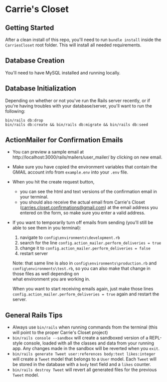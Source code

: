 # Carrie's Closet

## Getting Started
After a clean install of this repo, you'll need to run `bundle install` inside 
  the `CarriesCloset` root folder. This will install all needed requirements.

## Database Creation
You'll need to have MySQL installed and running locally.

## Database Initialization
Depending on whether or not you've run the Rails server recently, or if you're 
  having troubles with your database/server, you'll want to run the following:
```shell
bin/rails db:drop
bin/rails db:create && bin/rails db:migrate && bin/rails db:seed
```
## ActionMailer for Confirmation Emails
- You can preview a sample email at http://localhost:3000/rails/mailers/user_mailer/ by clicking on new email.
- Make sure you have copied the environment variables that contain the GMAIL account info from `example.env` into your `.env` file.
- When you hit the create request button,
    - you can see the html and text versions of the confirmation email in your terminal.
    - you should also receive the actual email from Carrie's Closet (carries.closet.confirmations@gmail.com) at the email address you entered on the form, so make sure you enter       a valid address.
- If you want to temporarily turn off emails from sending (you'll still be able to see them in you terminal):
    1. navigate to `config\environments\development.rb`
    2. search for the line `config.action_mailer.perform_deliveries = true`
    3. change it to `config.action_mailer.perform_deliveries = false`
    4. restart server
    
    Note: that same line is also in `config\environments\production.rb` and `config\environments\test.rb`, so you can also make that change in those files as well depending on   
    what environment you are working in.
    
    When you want to start receiving emails again, just make those lines `config.action_mailer.perform_deliveries = true` again and restart the server. 
    

## General Rails Tips
- Always use `bin/rails` when running commands from the terminal (this will 
  point to the proper Carrie's Closet project)
- `bin/rails console --sandbox` will create a sandboxed version of a REPL-style 
  console, loaded with all the classes and data from your running app. Any 
  changes made in the sandbox will be reverted when you `exit`.
- `bin/rails generate Tweet user:references body:text likes:integer` will 
  create a `Tweet` model that belongs to a `User` model. Each `Tweet` will be 
  stored in the database with a `body` text field and a `likes` counter.
- `bin/rails destroy Tweet` will revert all generated files for the previous
  `Tweet` model.
